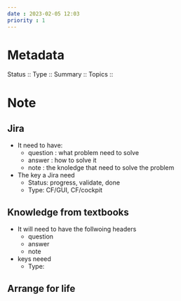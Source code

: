 ```yaml
---
date : 2023-02-05 12:03
priority : 1
---
```

# Metadata
Status ::
Type ::
Summary :: 
Topics :: 
# Note
## Jira
* It need to have:
	* question : what problem need to solve
	* answer : how to solve it
	* note : the knoledge that need to solve the problem
* The key a Jira need 
	* Status: progress, validate, done
	* Type: CF/GUI, CF/cockpit
## Knowledge from textbooks
* It will need to have the follwoing headers
	* question
	* answer
	* note
* keys neeed
	* Type:
## Arrange for life
